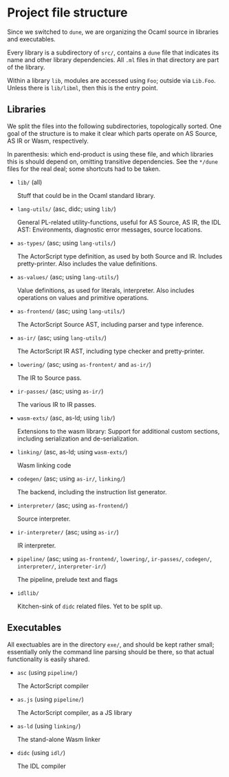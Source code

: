 Project file structure
======================

Since we switched to `dune`, we are organizing the Ocaml source in libraries
and executables.

Every library is a subdirectory of `src/`, contains a `dune` file that
indicates its name and other library dependencies. All `.ml` files in that
directory are part of the library.

Within a library `lib`, modules are accessed using `Foo`; outside via
`Lib.Foo`. Unless there is `lib/libml`, then this is the entry point.


Libraries
---------

We split the files into the following subdirectories, topologically sorted. One
goal of the structure is to make it clear which parts operate on AS Source, AS
IR or Wasm, respectively.

In parenthesis: which end-product is using these file, and which libraries this
is should depend on, omitting transitive dependencies. See the `*/dune` files
for the real deal; some shortcuts had to be taken.

 * `lib/` (all)

   Stuff that could be in the Ocaml standard library.

 * `lang-utils/` (asc, didc; using `lib/`)

   General PL-related utility-functions, useful for AS Source, AS IR, the IDL
   AST: Environments, diagnostic error messages, source locations.

 * `as-types/` (asc; using `lang-utils/`)

   The ActorScript type definition, as used by both Source and IR. Includes
   pretty-printer. Also includes the value definitions.

 * `as-values/` (asc; using `lang-utils/`)

   Value definitions, as used for literals, interpreter. Also includes
   operations on values and primitive operations.

 * `as-frontend/` (asc; using `lang-utils/`)

   The ActorScript Source AST, including parser and type inference.

 * `as-ir/` (asc; using `lang-utils/`)

   The ActorScript IR AST, including type checker and pretty-printer.

 * `lowering/` (asc; using `as-frontent/` and `as-ir/`)

   The IR to Source pass.

 * `ir-passes/` (asc; using `as-ir/`)

   The various IR to IR passes.

 * `wasm-exts/` (asc, as-ld; using `lib/`)

   Extensions to the wasm library: Support for additional custom sections,
   including serialization and de-serialization.

 * `linking/` (asc, as-ld; using `wasm-exts/`)

   Wasm linking code

 * `codegen/` (asc; using `as-ir/`, `linking/`)

   The backend, including the instruction list generator.

 * `interpreter/` (asc; using `as-frontend/`)

   Source interpreter.

 * `ir-interpreter/` (asc; using `as-ir/`)

   IR interpreter.

 * `pipeline/` (asc; using `as-frontend/`, `lowering/`, `ir-passes/`, `codegen/`, `interpreter/`, `interpreter-ir/`)

   The pipeline, prelude text and flags

 * `idllib/`

   Kitchen-sink of `didc` related files. Yet to be split up.

Executables
-----------

All exectuables are in the directory `exe/`, and should be kept rather small;
essentially only the command line parsing should be there, so that
actual functionality is easily shared.

 * `asc` (using `pipeline/`)

   The ActorScript compiler

 * `as.js` (using `pipeline/`)

   The ActorScript compiler, as a JS library

 * `as-ld` (using `linking/`)

   The stand-alone Wasm linker

 * `didc` (using `idl/`)

   The IDL compiler
